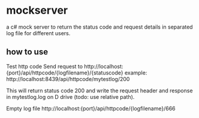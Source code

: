 # mockserver
a c# mock server to return the status code and request details in separated log file for different users. 

## how to use 

Test http code
Send request to 
http://localhost:{port}/api/httpcode/{logfilename}/{statuscode}
example:
http://localhost:8439/api/httpcode/mytestlog/200

This will return status code 200 and write the request header and response in mytestlog.log on D drive (todo: use relative path). 

Empty log file
http://localhost:{port}/api/httpcode/{logfilename}/666

